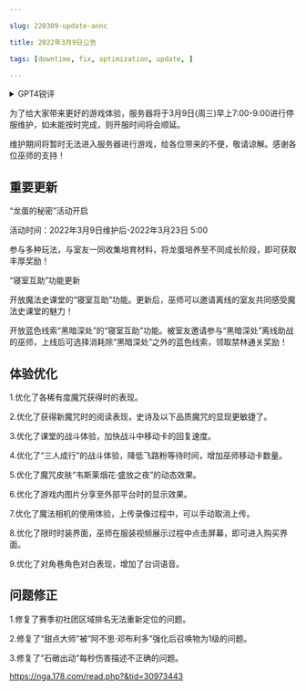 ```yaml
---

slug: 220309-update-annc

title: 2022年3月9日公告

tags: [downtime, fix, optimization, update, ]

---
```


<details>

<summary>GPT4锐评</summary>



</details>

<!--truncate-->


为了给大家带来更好的游戏体验，服务器将于3月9日(周三)早上7:00-9:00进行停服维护，如未能按时完成，则开服时间将会顺延。

维护期间将暂时无法进入服务器进行游戏，给各位带来的不便，敬请谅解。感谢各位巫师的支持！

## 重要更新
“龙蛋的秘密”活动开启

活动时间：2022年3月9日维护后-2022年3月23日 5:00

参与多种玩法，与室友一同收集培育材料，将龙蛋培养至不同成长阶段，即可获取丰厚奖励！

“寝室互助”功能更新

开放魔法史课堂的“寝室互助”功能。更新后，巫师可以邀请离线的室友共同感受魔法史课堂的魅力！

开放蓝色线索“黑暗深处”的“寝室互助”功能。被室友邀请参与“黑暗深处”离线助战的巫师，上线后可选择消耗除“黑暗深处”之外的蓝色线索，领取禁林通关奖励！

## <span id='optimization'>体验优化</span>
1.优化了各稀有度魔咒获得时的表现。

2.优化了获得新魔咒时的阅读表现，史诗及以下品质魔咒的显现更敏捷了。

3.优化了课堂的战斗体验，加快战斗中移动卡的回复速度。

4.优化了“三人成行”的战斗体验，降低飞路粉等待时间，增加巫师移动卡数量。

5.优化了魔咒皮肤“韦斯莱烟花·盛放之夜”的动态效果。

6.优化了游戏内图片分享至外部平台时的显示效果。

7.优化了魔法相机的使用体验，上传录像过程中，可以手动取消上传。

8.优化了限时时装界面，巫师在服装视频展示过程中点击屏幕，即可进入购买界面。

9.优化了对角巷角色对白表现，增加了台词语音。

## <span id='fix'>问题修正</span>
1.修复了赛季初社团区域排名无法重新定位的问题。

2.修复了“甜点大师”被“阿不思·邓布利多”强化后召唤物为1级的问题。

3.修复了“石礅出动”每秒伤害描述不正确的问题。

https://nga.178.com/read.php?&tid=30973443